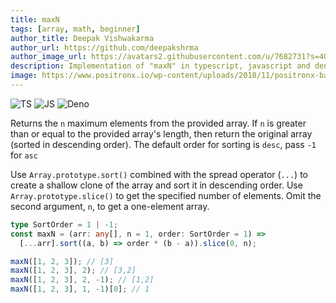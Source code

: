```yaml
---
title: maxN
tags: [array, math, beginner]
author_title: Deepak Vishwakarma
author_url: https://github.com/deepakshrma
author_image_url: https://avatars2.githubusercontent.com/u/7682731?s=400
description: Implementation of "maxN" in typescript, javascript and deno.
image: https://www.positronx.io/wp-content/uploads/2018/11/positronx-banner-1152-1.jpg
---
```


![TS](https://img.shields.io/badge/supports-typescript-blue.svg?style=flat-square)
![JS](https://img.shields.io/badge/supports-javascript-yellow.svg?style=flat-square)
![Deno](https://img.shields.io/badge/supports-deno-green.svg?style=flat-square)

Returns the `n` maximum elements from the provided array.
If `n` is greater than or equal to the provided array's length, then return the original array (sorted in descending order).
The default order for sorting is `desc`, pass `-1` for `asc`

Use `Array.prototype.sort()` combined with the spread operator (`...`) to create a shallow clone of the array and sort it in descending order.
Use `Array.prototype.slice()` to get the specified number of elements.
Omit the second argument, `n`, to get a one-element array.

```ts title="typescript"
type SortOrder = 1 | -1;
const maxN = (arr: any[], n = 1, order: SortOrder = 1) =>
  [...arr].sort((a, b) => order * (b - a)).slice(0, n);
```

```ts title="typescript"
maxN([1, 2, 3]); // [3]
maxN([1, 2, 3], 2); // [3,2]
maxN([1, 2, 3], 2, -1); // [1,2]
maxN([1, 2, 3], 1, -1)[0]; // 1
```
